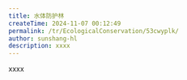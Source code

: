 ```yaml
---
title: 水体防护林
createTime: 2024-11-07 00:12:49
permalink: /tr/EcologicalConservation/53cwyplk/
author: sunshang-hl
description: xxxx
---
```


xxxx